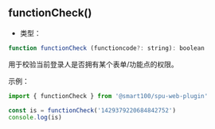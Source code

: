 ## functionCheck()
+ 类型：

```js
function functionCheck (functioncode?: string): boolean
```

用于校验当前登录人是否拥有某个表单/功能点的权限。

示例：
```js
import { functionCheck } from '@smart100/spu-web-plugin'

const is = functionCheck('1429379220684842752')
console.log(is)
```
